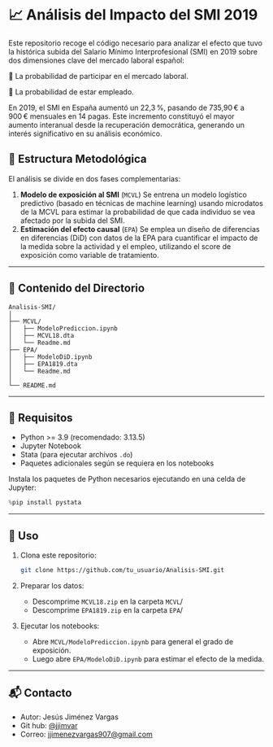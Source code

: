 # 📈 Análisis del Impacto del SMI 2019
Este repositorio recoge el código necesario para analizar el efecto que tuvo la histórica subida del Salario Mínimo Interprofesional (SMI) en 2019 sobre dos dimensiones clave del mercado laboral español:

🔹 La probabilidad de participar en el mercado laboral.

🔹 La probabilidad de estar empleado.

En 2019, el SMI en España aumentó un 22,3 %, pasando de 735,90 € a 900 € mensuales en 14 pagas. Este incremento constituyó el mayor aumento interanual desde la recuperación democrática, generando un interés significativo en su análisis económico.

## 🧩 Estructura Metodológica
El análisis se divide en dos fases complementarias:

   1. **Modelo de exposición al SMI** (`MCVL`)
   Se entrena un modelo logístico predictivo (basado en técnicas de machine learning) usando microdatos de la MCVL para estimar la probabilidad de que cada individuo se vea afectado por la subida del SMI.
   2. **Estimación del efecto causal** (`EPA`)
   Se emplea un diseño de diferencias en diferencias (DiD) con datos de la EPA para cuantificar el impacto de la medida sobre la actividad y el empleo, utilizando el score de exposición como variable de tratamiento.

---
## 📌 Contenido del Directorio

```
Analisis-SMI/
│
├── MCVL/
│   ├── ModeloPrediccion.ipynb
│   ├── MCVL18.dta
│   └── Readme.md
├── EPA/
│   ├── ModeloDiD.ipynb
│   ├── EPA1819.dta
│   └── Readme.md
│
└── README.md
```

---

## 🔧 Requisitos

- Python >= 3.9 (recomendado: 3.13.5)
- Jupyter Notebook
- Stata (para ejecutar archivos `.do`)
- Paquetes adicionales según se requiera en los notebooks

Instala los paquetes de Python necesarios ejecutando en una celda de Jupyter:

```python
%pip install pystata
```
---

## 🚀 Uso

1. Clona este repositorio:
   ```bash
   git clone https://github.com/tu_usuario/Analisis-SMI.git
   ```

2. Preparar los datos:
   - Descomprime `MCVL18.zip` en la carpeta `MCVL`/
   - Descomprime `EPA1819.zip` en la carpeta `EPA`/

3. Ejecutar los notebooks:
   - Abre `MCVL/ModeloPrediccion.ipynb` para general el grado de exposición.
   - Luego abre `EPA/ModeloDiD.ipynb` para estimar el efecto de la medida.
---

## 📬 Contacto

- Autor: Jesús Jiménez Vargas
- Git hub: [@jjimvar](https://github.com/jjimvar)
- Correo: jjimenezvargas907@gmail.com
